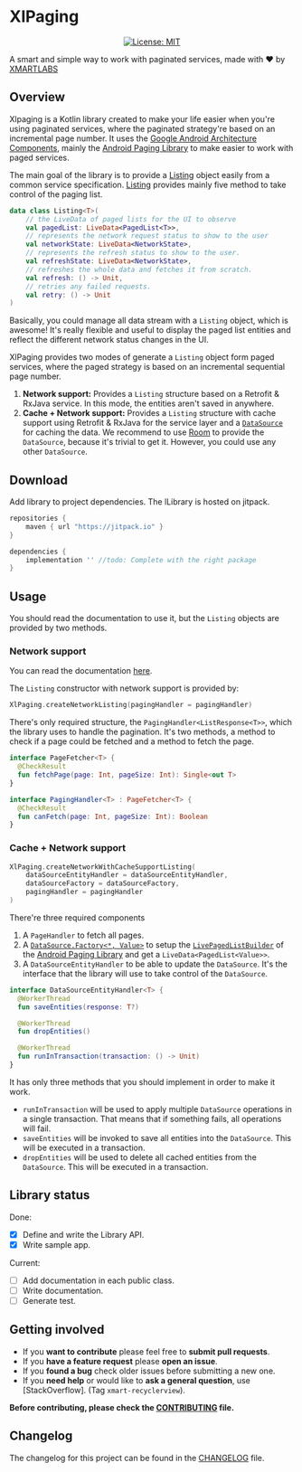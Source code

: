 # XlPaging
<p align="center">
<a href="https://github.com/xmartlabs/xlpaging/master/LICENSE"><img src="http://img.shields.io/badge/license-MIT-blue.svg?style=flat" alt="License: MIT" /></a>
</p>

A smart and simple way to work with paginated services, made with ❤️ by [XMARTLABS](http://xmartlabs.com)

## Overview

Xlpaging is a Kotlin library created to make your life easier when you're using paginated services, where the paginated strategy're based on an incremental page number. 
It uses the [Google Android Architecture Components](https://developer.android.com/topic/libraries/architecture/), mainly the [Android Paging Library](https://developer.android.com/topic/libraries/architecture/paging/) to make easier to work with paged services.

The main goal of the library is to provide a [Listing](xlpagingbypagenumber/src/main/java/com/xmartlabs/xlpagingbypagenumber/Listing.kt) object easily from a common service specification.
[Listing](xlpagingbypagenumber/src/main/java/com/xmartlabs/xlpagingbypagenumber/Listing.kt) provides mainly five method to take control of the paging list.

```kotlin
data class Listing<T>(
    // the LiveData of paged lists for the UI to observe
    val pagedList: LiveData<PagedList<T>>,
    // represents the network request status to show to the user
    val networkState: LiveData<NetworkState>,
    // represents the refresh status to show to the user.
    val refreshState: LiveData<NetworkState>,
    // refreshes the whole data and fetches it from scratch.
    val refresh: () -> Unit,
    // retries any failed requests.
    val retry: () -> Unit
)
```

Basically, you could manage all data stream with a `Listing` object, which is awesome!
It's really flexible and useful to display the paged list entities and reflect the different network status changes in the UI.

XlPaging provides two modes of generate a `Listing` object form paged services, where the paged strategy is based on an incremental sequential page number.    
1. **Network support:** Provides a `Listing` structure based on a Retrofit & RxJava service. In this mode, the entities aren't saved in anywhere.
1. **Cache + Network support:** Provides a `Listing` structure with cache support using Retrofit & RxJava for the service layer and a [`DataSource`](https://developer.android.com/reference/android/arch/paging/DataSource) for caching the data.
We recommend to use [Room](https://developer.android.com/topic/libraries/architecture/room) to provide the `DataSource`, because it's trivial to get it. However, you could use any other `DataSource`.

## Download

Add library to project dependencies. The lLibrary is hosted on jitpack.
```groovy
repositories {
    maven { url "https://jitpack.io" }
}

dependencies {
    implementation '' //todo: Complete with the right package
}
```

## Usage
You should read the documentation to use it, but the `Listing` objects are provided by two methods.

### Network support
You can read the documentation [here]().

The `Listing` constructor with network support is provided by:
```kotlin
XlPaging.createNetworkListing(pagingHandler = pagingHandler)
```

There's only required structure, the `PagingHandler<ListResponse<T>>`, which the library uses to handle the pagination.
It's two methods, a method to check if a page could be fetched and a method to fetch the page.
```kotlin
interface PageFetcher<T> {
  @CheckResult
  fun fetchPage(page: Int, pageSize: Int): Single<out T>
}

interface PagingHandler<T> : PageFetcher<T> {
  @CheckResult
  fun canFetch(page: Int, pageSize: Int): Boolean
}
```

### Cache + Network support
```kotlin
XlPaging.createNetworkWithCacheSupportListing(
    dataSourceEntityHandler = dataSourceEntityHandler,
    dataSourceFactory = dataSourceFactory,
    pagingHandler = pagingHandler
)
```
There're three required components 
1. A `PageHandler` to fetch all pages.
1. A [`DataSource.Factory<*, Value>`](https://developer.android.com/reference/android/arch/paging/DataSource.Factory) to setup the [`LivePagedListBuilder`](https://developer.android.com/reference/android/arch/paging/LivePagedListBuilder) of the [Android Paging Library](https://developer.android.com/topic/libraries/architecture/paging/) and get a `LiveData<PagedList<Value>>`.
1. A `DataSourceEntityHandler` to be able to update the `DataSource`.
It's the interface that the library will use to take control of the `DataSource`.

```kotlin
interface DataSourceEntityHandler<T> {
  @WorkerThread
  fun saveEntities(response: T?)

  @WorkerThread
  fun dropEntities()

  @WorkerThread
  fun runInTransaction(transaction: () -> Unit)
}
```
It has only three methods that you should implement in order to make it work.
- `runInTransaction` will be used to apply multiple `DataSource` operations in a single transaction. That means that if something fails, all operations will fail.
- `saveEntities` will be invoked to save all entities into the `DataSource`.
This will be executed in a transaction.
- `dropEntities` will be used to delete all cached entities from the `DataSource`.
This will be executed in a transaction.

## Library status
Done:
- [x] Define and write the Library API.
- [x] Write sample app.

Current:
- [ ] Add documentation in each public class.
- [ ] Write documentation.
- [ ] Generate test.

## Getting involved

* If you **want to contribute** please feel free to **submit pull requests**.
* If you **have a feature request** please **open an issue**.
* If you **found a bug** check older issues before submitting a new one.
* If you **need help** or would like to **ask a general question**, use [StackOverflow]. (Tag `xmart-recyclerview`).

**Before contributing, please check the [CONTRIBUTING](CONTRIBUTING.md) file.**

## Changelog

The changelog for this project can be found in the [CHANGELOG](CHANGELOG.md) file.
